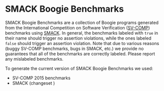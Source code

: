 SMACK Boogie Benchmarks
===

SMACK Boogie Benchmarks are a collection of Boogie programs generated from the International Competition on Software Verification ([SV-COMP](http://sv-comp.sosy-lab.org)) benchmarks using [SMACK](https://github.com/smackers/smack).
In general, the benchmarks labeled with `true` in their name should trigger no assertion violations, while the ones labeled `false` should trigger an assertion violation. Note that due to various reasons (buggy SV-COMP benchmarks, bugs in SMACK, etc.) we provide no guarantees that all of the benchmarks are correctly labeled. Please report any mislabeled benchmarks.

To generate the current version of SMACK Boogie Benchmarks we used:
- SV-COMP 2015 benchmarks
- SMACK (changeset )
